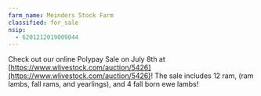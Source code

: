 ```yaml
---
farm_name: Meinders Stock Farm
classified: for_sale
nsip:
  - 6201212019009044
---
```


Check out our online Polypay Sale on July 8th at [https://www.wlivestock.com/auction/5426](https://www.wlivestock.com/auction/5426)! The sale includes 12 ram, (ram lambs, fall rams, and yearlings), and 4 fall born ewe lambs!
